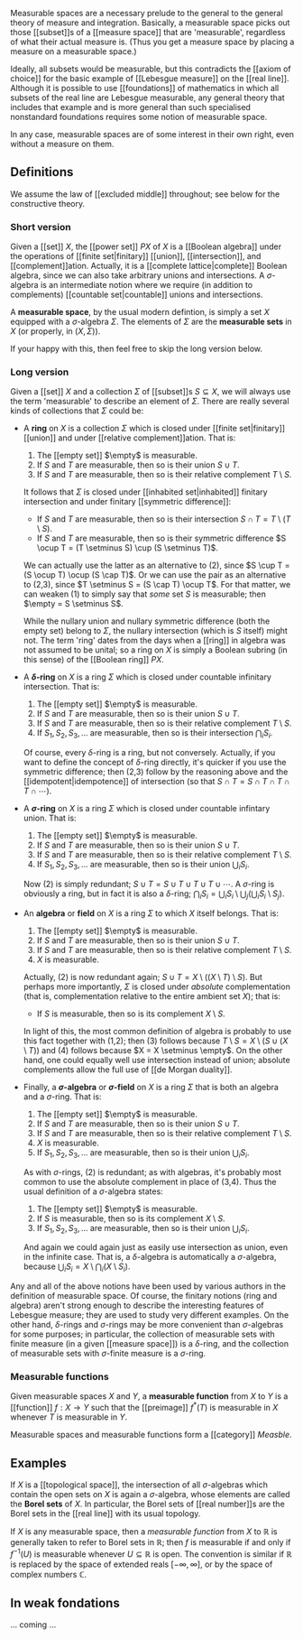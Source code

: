 Measurable spaces are a necessary prelude to the general to the general theory of measure and integration.  Basically, a measurable space picks out those [[subset]]s of a [[measure space]] that are 'measurable', regardless of what their actual measure is.  (Thus you get a measure space by placing a measure on a measurable space.)

Ideally, all subsets would be measurable, but this contradicts the [[axiom of choice]] for the basic example of [[Lebesgue measure]] on the [[real line]].  Although it is possible to use [[foundations]] of mathematics in which all subsets of the real line are Lebesgue measurable, any general theory that includes that example and is more general than such specialised nonstandard foundations requires some notion of measurable space.

In any case, measurable spaces are of some interest in their own right, even without a measure on them.


## Definitions ##

We assume the law of [[excluded middle]] throughout; see below for the constructive theory.

### Short version ###

Given a [[set]] $X$, the [[power set]] $P X$ of $X$ is a [[Boolean algebra]] under the operations of [[finite set|finitary]] [[union]], [[intersection]], and [[complement]]ation.  Actually, it is a [[complete lattice|complete]] Boolean algebra, since we can also take arbitrary unions and intersections.  A $\sigma$-algebra is an intermediate notion where we require (in addition to complements) [[countable set|countable]] unions and intersections.

A __measurable space__, by the usual modern defintion, is simply a set $X$ equipped with a $\sigma$-algebra $\Sigma$.  The elements of $\Sigma$ are the __measurable sets__ in $X$ (or properly, in $(X,\Sigma)$).

If your happy with this, then feel free to skip the long version below.


### Long version ###

Given a [[set]] $X$ and a collection $\Sigma$ of [[subset]]s $S \subseteq X$, we will always use the term 'measurable' to describe an element of $\Sigma$.  There are really several kinds of collections that $\Sigma$ could be:

*  A __ring__ on $X$ is a collection $\Sigma$ which is closed under [[finite set|finitary]] [[union]] and under [[relative complement]]ation.  That is:

   1.  The [[empty set]] $\empty$ is measurable.
   1.  If $S$ and $T$ are measurable, then so is their union $S \cup T$.
   1.  If $S$ and $T$ are measurable, then so is their relative complement $T \setminus S$.

   It follows that $\Sigma$ is closed under [[inhabited set|inhabited]] finitary intersection and under finitary [[symmetric difference]]:
   *  If $S$ and $T$ are measurable, then so is their intersection $S \cap T = T \setminus (T \setminus S)$.
   *  If $S$ and $T$ are measurable, then so is their symmetric difference $S \ocup T = (T \setminus S) \cup (S \setminus T)$.

   We can actually use the latter as an alternative to (2), since $S \cup T = (S \ocup T) \ocup (S \cap T)$.  Or we can use the pair as an alternative to (2,3), since $T \setminus S = (S \cap T) \ocup T$.  For that matter, we can weaken (1) to simply say that *some* set $S$ is measurable; then $\empty = S \setminus S$.

   While the nullary union and nullary symmetric difference (both the empty set) belong to $\Sigma$, the nullary intersection (which is $S$ itself) might not.  The term 'ring' dates from the days when a [[ring]] in algebra was not assumed to be unital; so a ring on $X$ is simply a Boolean subring (in this sense) of the [[Boolean ring]] $P X$.


*  A __$\delta$-ring__ on $X$ is a ring $\Sigma$ which is closed under countable infinitary intersection.  That is:
   1.  The [[empty set]] $\empty$ is measurable.
   1.  If $S$ and $T$ are measurable, then so is their union $S \cup T$.
   1.  If $S$ and $T$ are measurable, then so is their relative complement $T \setminus S$.
   1.  If $S_1, S_2, S_3, \ldots$ are measurable, then so is their intersection $\bigcap_i S_i$.

   Of course, every $\delta$-ring is a ring, but not conversely.  Actually, if you want to define the concept of $\delta$-ring directly, it\'s quicker if you use the symmetric difference; then (2,3) follow by the reasoning above and the [[idempotent|idempotence]] of intersection (so that $S \cap T = S \cap T \cap T \cap T \cap \cdots$).


*  A __$\sigma$-ring__ on $X$ is a ring $\Sigma$ which is closed under countable infintary union.  That is:
   1.  The [[empty set]] $\empty$ is measurable.
   1.  If $S$ and $T$ are measurable, then so is their union $S \cup T$.
   1.  If $S$ and $T$ are measurable, then so is their relative complement $T \setminus S$.
   1.  If $S_1, S_2, S_3, \ldots$ are measurable, then so is their union $\bigcup_i S_i$.

   Now (2) is simply redundant; $S \cup T = S \cup T \cup T \cup T \cup \cdots$.  A $\sigma$-ring is obviously a ring, but in fact it is also a $\delta$-ring; $\bigcap_i S_i = \bigcup_i S_i \setminus \bigcup_j (\bigcup_i S_i \setminus S_j)$.


*  An __algebra__ or __field__ on $X$ is a ring $\Sigma$ to which $X$ itself belongs.  That is:
   1.  The [[empty set]] $\empty$ is measurable.
   1.  If $S$ and $T$ are measurable, then so is their union $S \cup T$.
   1.  If $S$ and $T$ are measurable, then so is their relative complement $T \setminus S$.
   1.  $X$ is measurable.

   Actually, (2) is now redundant again; $S \cup T = X \setminus ((X \setminus T) \setminus S)$.  But perhaps more importantly, $\Sigma$ is closed under *absolute* complementation (that is, complementation relative to the entire ambient set $X$); that is:

   *  If $S$ is measurable, then so is its complement $X \setminus S$.

   In light of this, the most common definition of algebra is probably to use this fact together with (1,2); then (3) follows because $T \setminus S = X \setminus (S \cup (X \setminus T))$ and (4) follows because $X = X \setminus \empty$.  On the other hand, one could equally well use intersection instead of union; absolute complements allow the full use of [[de Morgan duality]].


*  Finally, a __$\sigma$-algebra__ or __$\sigma$-field__ on $X$ is a ring $\Sigma$ that is both an algebra and a $\sigma$-ring.  That is:
   1.  The [[empty set]] $\empty$ is measurable.
   1.  If $S$ and $T$ are measurable, then so is their union $S \cup T$.
   1.  If $S$ and $T$ are measurable, then so is their relative complement $T \setminus S$.
   1.  $X$ is measurable.
   1.  If $S_1, S_2, S_3, \ldots$ are measurable, then so is their union $\bigcup_i S_i$.

   As with $\sigma$-rings, (2) is redundant; as with algebras, it\'s probably most common to use the absolute complement in place of (3,4).  Thus the usual definition of a $\sigma$-algebra states:
   1.  The [[empty set]] $\empty$ is measurable.
   1.  If $S$ is measurable, then so is its complement $X \setminus S$.
   1.  If $S_1, S_2, S_3, \ldots$ are measurable, then so is their union $\bigcup_i S_i$.

   And again we could again just as easily use intersection as union, even in the infinite case.  That is, a $\delta$-algebra is automatically a $\sigma$-algebra, because $\bigcup_i S_i = X \setminus \bigcap_i (X \setminus S_i)$.


Any and all of the above notions have been used by various authors in the definition of measurable space.  Of course, the finitary notions (ring and algebra) aren\'t strong enough to describe the interesting features of Lebesgue measure; they are used to study very different examples.  On the other hand, $\delta$-rings and $\sigma$-rings may be more convenient than $\sigma$-algebras for some purposes; in particular, the collection of measurable sets with finite measure (in a given [[measure space]]) is a $\delta$-ring, and the collection of measurable sets with $\sigma$-finite measure is a $\sigma$-ring.


### Measurable functions

Given measurable spaces $X$ and $Y$, a __measurable function__ from $X$ to $Y$ is a [[function]] $f: X \to Y$ such that the [[preimage]] $f^*(T)$ is measurable in $X$ whenever $T$ is measurable in $Y$.

Measurable spaces and measurable functions form a [[category]] $Measble$.


## Examples

If $X$ is a [[topological space]], the intersection of all $\sigma$-algebras which contain the open sets on $X$ is again a $\sigma$-algebra, whose elements are called the __Borel sets__ of $X$. In particular, the Borel sets of [[real number]]s are the Borel sets in the [[real line]] with its usual topology.

If $X$ is any measurable space, then a _measurable function_ from $X$ to $\mathbb{R}$ is generally taken to refer to Borel sets in $\mathbb{R}$; then $f$ is measurable if and only if $f^{-1}(U)$ is measurable whenever $U \subseteq \mathbb{R}$ is open. The convention is similar if $\mathbb{R}$ is replaced by the space of extended reals $[-\infty, \infty]$, or by the space of complex numbers $\mathbb{C}$.


## In weak fondations

... coming ...